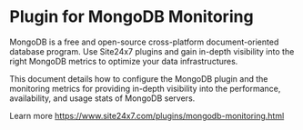 
Plugin for MongoDB Monitoring
=============================

MongoDB is a free and open-source cross-platform document-oriented database program. Use Site24x7 plugins and gain in-depth visibility into the right MongoDB metrics to optimize your data infrastructures.

This document details how to configure the MongoDB plugin and the monitoring metrics for providing in-depth visibility into the performance, availability, and usage stats of MongoDB servers.

Learn more https://www.site24x7.com/plugins/mongodb-monitoring.html

